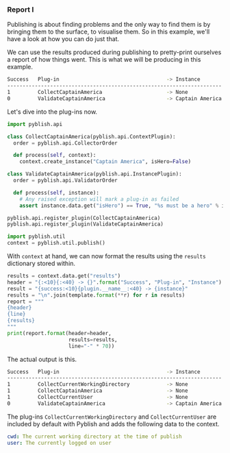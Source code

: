 ### Report I

Publishing is about finding problems and the only way to find them is by bringing them to the surface, to visualise them. So in this example, we'll have a look at how you can do just that.

We can use the results produced during publishing to pretty-print ourselves a report of how things went. This is what we will be producing in this example.

```bash
Success   Plug-in                                   -> Instance
----------------------------------------------------------------------
1         CollectCaptainAmerica                     -> None
0         ValidateCaptainAmerica                    -> Captain America
```

Let's dive into the plug-ins now.

```python
import pyblish.api

class CollectCaptainAmerica(pyblish.api.ContextPlugin):
  order = pyblish.api.CollectorOrder

  def process(self, context):
    context.create_instance("Captain America", isHero=False)

class ValidateCaptainAmerica(pyblish.api.InstancePlugin):
  order = pyblish.api.ValidatorOrder

  def process(self, instance):
    # Any raised exception will mark a plug-in as failed
    assert instance.data.get("isHero") == True, "%s must be a hero" % instance

pyblish.api.register_plugin(CollectCaptainAmerica)
pyblish.api.register_plugin(ValidateCaptainAmerica)

import pyblish.util
context = pyblish.util.publish()
```

With `context` at hand, we can now format the results using the `results` dictionary stored within.

```python
results = context.data.get("results")
header = "{:<10}{:<40} -> {}".format("Success", "Plug-in", "Instance")
result = "{success:<10}{plugin.__name__:<40} -> {instance}"
results = "\n".join(template.format(**r) for r in results)
report = """
{header}
{line}
{results}
"""
print(report.format(header=header,
                    results=results,
                    line="-" * 70))
```

The actual output is this.

```bash
Success   Plug-in                                   -> Instance
----------------------------------------------------------------------
1         CollectCurrentWorkingDirectory            -> None
1         CollectCaptainAmerica                     -> None
1         CollectCurrentUser                        -> None
0         ValidateCaptainAmerica                    -> Captain America
```

The plug-ins `CollectCurrentWorkingDirectory` and `CollectCurrentUser` are included by default with Pyblish and adds the following data to the context.

```yaml
cwd: The current working directory at the time of publish
user: The currently logged on user
```